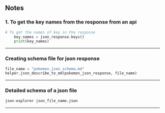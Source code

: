## Notes
### 1. To get the key names from the response from an api 
```python
# To get the names of key in the response
    key_names = json_response.keys()
    print(key_names)
```
--------

### Creating schema file for json response
```python
file_name = "pokemon_json_schema.md"
helper.json_describe_to_md(pokemon_json_response, file_name)
```
---

### Detailed schema of a json file
```bash
json-explorer json_file_name.json
```

----

